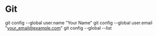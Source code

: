 # Git

git config --global user.name "Your Name"
git config --global user.email "your_email@example.com"
git config --global --list
